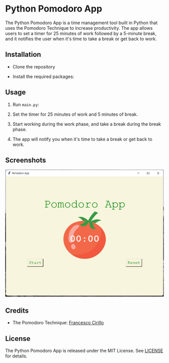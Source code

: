 # Python Pomodoro App

The Python Pomodoro App is a time management tool built in Python that uses the Pomodoro Technique to increase productivity. The app allows users to set a timer for 25 minutes of work followed by a 5-minute break, and it notifies the user when it's time to take a break or get back to work.

## Installation

 - Clone the repository

 - Install the required packages:

## Usage

1. Run `main.py`:

2. Set the timer for 25 minutes of work and 5 minutes of break.

3. Start working during the work phase, and take a break during the break phase.

4. The app will notify you when it's time to take a break or get back to work.

## Screenshots

![Screenshot of Python Watermark App](https://github.com/aienx/python-archive/blob/main/py-pomodoro/snap.png)

## Credits

- The Pomodoro Technique: [Francesco Cirillo](https://francescocirillo.com/pages/pomodoro-technique)

## License

The Python Pomodoro App is released under the MIT License. See [LICENSE](/LICENSE) for details.




